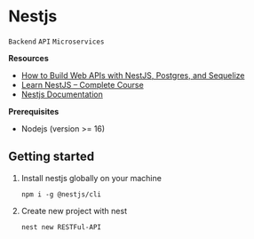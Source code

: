 # Nestjs
``Backend`` ``API`` ``Microservices``

**Resources**
- [How to Build Web APIs with NestJS, Postgres, and Sequelize](https://www.freecodecamp.org/news/build-web-apis-with-nestjs-beginners-guide/)
- [Learn NestJS – Complete Course](https://www.youtube.com/watch?v=sFnAHC9lLaw)
- [Nestjs Documentation](https://docs.nestjs.com/first-steps)

**Prerequisites**
- Nodejs (version >= 16)

## Getting started
1. Install nestjs globally on your machine
    ```
    npm i -g @nestjs/cli
    ```
2. Create new project with nest
    ```
    nest new RESTFul-API
    ```